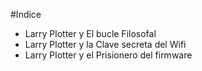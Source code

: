 #Indice

* Larry Plotter y El bucle Filosofal
* Larry Plotter y la Clave secreta del Wifi
* Larry Plotter y el Prisionero del firmware